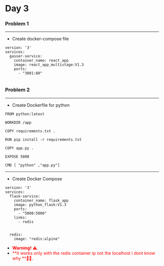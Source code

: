 # Day 3

### Problem 1
***
* Create docker-compose file 
```
version: '3'
services:
  gasser-service:
    container_name: react_app
    image: react_app_multistage:V1.3
    ports:
      - "3001:80"
      
```

### Problem 2 
---
* Create Dockerfile for python 
```
FROM python:latest

WORKDIR /app

COPY requirements.txt .

RUN pip install -r requirements.txt

COPY app.py .

EXPOSE 5000

CMD [ "python" ,"app.py"]
```
---
* Create Docker Compose 

```
version: '3'
services:
  flask-service:
    container_name: flask_app
    image: python_flask:V1.3
    ports:
      - "5000:5000"
    links:
      - redis
   

  redis:
    image: "redis:alpine"
```
* <span style="color:red">**Warning!** ⚠️</span>.
* <span style="color:red">**it works only with the redis container ip not the localhost i dont know why **😮‍💨</span>.

